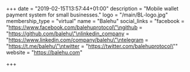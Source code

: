 +++
date = "2019-02-15T13:57:44+01:00"
description = "Mobile wallet payment system for small businesses."
logo = "/main/BL-logo.jpg"
membership_type = "virtual"
name = "Balehu"
social_links = "facebook = \"https://www.facebook.com/balehuprotocol\"\ngithub = \"https://github.com/balehu\"\nlinkedin_company = \"https://www.linkedin.com/company/balehu\"\ntelegram = \"https://t.me/balehu\"\ntwitter = \"https://twitter.com/balehuprotocol\""
website = "https://balehu.com"

+++
